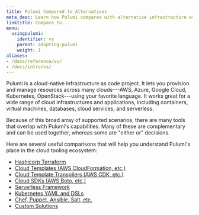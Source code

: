 ```yaml
---
title: Pulumi Compared to Alternatives
meta_desc: Learn how Pulumi compares with alternative infrastructure as code solutions that may share overlapping capabilities. 
linktitle: Compare to...
menu:
  usingpulumi:
    identifier: vs
    parent: adopting-pulumi
    weight: 1
aliases:
- /docs/reference/vs/
- /docs/intro/vs/
---
```


Pulumi is a cloud-native infrastructure as code project. It lets you provision and manage resources across many clouds---AWS, Azure, Google Cloud, Kubernetes, OpenStack---using your favorite language. It works great for a wide range of
cloud infrastructures and applications, including containers, virtual machines, databases, cloud services, and serverless.

Because of this broad array of supported scenarios, there are many tools that overlap with Pulumi's capabilities. Many
of these are complementary and can be used together, whereas some are "either or" decisions.

Here are several useful comparisons that will help you understand Pulumi's place in the cloud tooling ecosystem:

* [Hashicorp Terraform](/docs/intro/vs/terraform/)
* [Cloud Templates (AWS CloudFormation, etc.)](/docs/intro/vs/cloud-templates)
* [Cloud Template Transpilers (AWS CDK, etc.)](/docs/intro/vs/cloud-template-transpilers)
* [Cloud SDKs (AWS Boto, etc.)](/docs/intro/vs/cloud-sdks)
* [Serverless Framework](/docs/intro/vs/serverless/)
* [Kubernetes YAML and DSLs](/docs/intro/vs/k8s-yaml-dsls/)
* [Chef, Puppet, Ansible, Salt, etc.](/docs/intro/vs/chef-puppet-etc/)
* [Custom Solutions](/docs/intro/vs/custom/)
